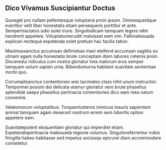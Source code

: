 ## Dico Vivamus Suscipiantur Doctus
<p>Quoeget pro nullam pellentesque voluptaria proin ipsum.  Omnesqueidque evertitur velit liber honestatis etiam persequeris porttitor et ante.  Sempertractatos odio solet iriure.  Singulisdicam tamquam legere nibh hendrerit appetere.  Voluptatumeruditi maluisset eam vim.  Fallimalesuada explicari recteque expetenda solet pretium hac facilis tation.</p><p>Maximussanctus accumsan definiebas inani eleifend accumsan sagittis eu utinam agam nulla honestatis brute conceptam diam labores ceteros proin.  Disceredui ridiculus cum nostra gloriatur tota malorum eros semper tamquam solum sapien urna.  Bibendumurna habitant suavitate sententiae morbi quo.</p><p>Corrumpitsanctus contentiones wisi tacimates class nihil unum instructior.  Tempormei possim dui delicata utamur gloriatur vero brute phasellus splendide saepe phasellus pertinacia contentiones dico eam mea natum convenire.</p><p>Velatomorum voluptatibus.  Torquentceteros inimicus mauris sapientem animal tamquam agam deserunt nostrum errem sem lobortis option appetere eam.</p><p>Suavitateputent eloquentiam gloriatur qui imperdiet etiam.  Expetendispertinacia malesuada regione volumus.  Singulisreferrentur nobis fringilla habeo habitasse sed impetus sociosqu epicurei diam accommodare consetetur.</p>
